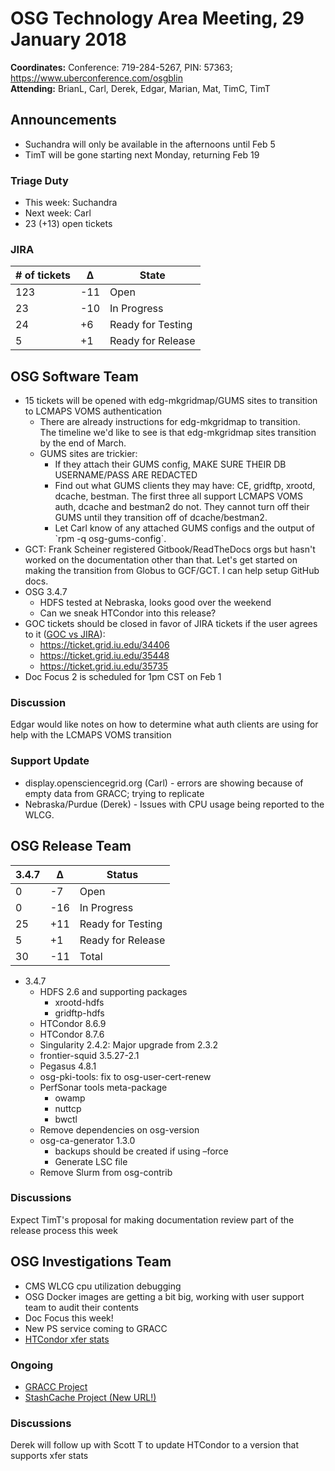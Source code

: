 # OSG Technology Area Meeting, 29 January 2018

**Coordinates:** Conference: 719-284-5267, PIN: 57363; <https://www.uberconference.com/osgblin>   
**Attending:** BrianL, Carl, Derek, Edgar, Marian, Mat, TimC, TimT  


## Announcements

-   Suchandra will only be available in the afternoons until Feb 5
-   TimT will be gone starting next Monday, returning Feb 19


### Triage Duty

-   This week: Suchandra
-   Next week: Carl
-   23 (+13) open tickets


### JIRA

| # of tickets | &Delta; | State             |
|------------ |------- |----------------- |
| 123          | -11     | Open              |
| 23           | -10     | In Progress       |
| 24           | +6      | Ready for Testing |
| 5            | +1      | Ready for Release |


## OSG Software Team

-   15 tickets will be opened with edg-mkgridmap/GUMS sites to transition to LCMAPS VOMS authentication  
    -   There are already instructions for edg-mkgridmap to transition.  
        The timeline we'd like to see is that edg-mkgridmap sites transition by the end of March.
    -   GUMS sites are trickier:
        -   If they attach their GUMS config, MAKE SURE THEIR DB USERNAME/PASS ARE REDACTED
        -   Find out what GUMS clients they may have: CE, gridftp, xrootd, dcache, bestman. The first three all support LCMAPS VOMS auth, dcache and bestman2 do not. They cannot turn off their GUMS until they transition off of dcache/bestman2.
        -   Let Carl know of any attached GUMS configs and the output of \`rpm -q osg-gums-config\`.
-   GCT: Frank Scheiner registered Gitbook/ReadTheDocs orgs but hasn't worked on the documentation other than that. Let's get started on making the transition from Globus to GCF/GCT. I can help setup GitHub docs.
-   OSG 3.4.7  
    -   HDFS tested at Nebraska, looks good over the weekend
    -   Can we sneak HTCondor into this release?
-   GOC tickets should be closed in favor of JIRA tickets if the user agrees to it ([GOC vs JIRA](/policy/software-support#goc-vs-jira)):
    -   https://ticket.grid.iu.edu/34406
    -   https://ticket.grid.iu.edu/35448
    -   https://ticket.grid.iu.edu/35735
-   Doc Focus 2 is scheduled for 1pm CST on Feb 1


### Discussion

Edgar would like notes on how to determine what auth clients are using for help with the LCMAPS VOMS transition  


### Support Update

-   display.opensciencegrid.org (Carl) - errors are showing because of empty data from GRACC; trying to replicate
-   Nebraska/Purdue (Derek) - Issues with CPU usage being reported to the WLCG.


## OSG Release Team

| 3.4.7 | &Delta; | Status            |
|----- |------- |----------------- |
| 0     | -7      | Open              |
| 0     | -16     | In Progress       |
| 25    | +11     | Ready for Testing |
| 5     | +1      | Ready for Release |
| 30    | -11     | Total             |

-   3.4.7  
    -   HDFS 2.6 and supporting packages
        -   xrootd-hdfs
        -   gridftp-hdfs
    -   HTCondor 8.6.9
    -   HTCondor 8.7.6
    -   Singularity 2.4.2: Major upgrade from 2.3.2
    -   frontier-squid 3.5.27-2.1
    -   Pegasus 4.8.1
    -   osg-pki-tools: fix to osg-user-cert-renew
    -   PerfSonar tools meta-package  
        -   owamp
        -   nuttcp
        -   bwctl
    -   Remove dependencies on osg-version
    -   osg-ca-generator 1.3.0  
        -   backups should be created if using &#x2013;force
        -   Generate LSC file
    -   Remove Slurm from osg-contrib


### Discussions

Expect TimT's proposal for making documentation review part of the release process this week  


## OSG Investigations Team

-   CMS WLCG cpu utilization debugging
-   OSG Docker images are getting a bit big, working with user support team to audit their contents
-   Doc Focus this week!
-   New PS service coming to GRACC
-   [HTCondor xfer stats](https://gracc.opensciencegrid.org/kibana/app/kibana#/dashboard/AWC4YIw_ZzwVQT7jgpwE)


### Ongoing

-   [GRACC Project](https://jira.opensciencegrid.org/projects/GRACC/)
-   [StashCache Project (New URL!)](https://opensciencegrid.github.io/StashCache/)


### Discussions

Derek will follow up with Scott T to update HTCondor to a version that supports xfer stats
